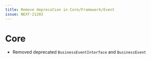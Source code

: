 ```yaml
---
title: Remove deprecation in Core/Framework/Event
issue: NEXT-21203
---
```

# Core
* Removed deprecated `BusinessEventInterface` and `BusinessEvent`
